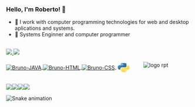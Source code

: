 ### Hello, I'm Roberto!  👋

- 🔭 I work with computer programming technologies for web and desktop aplications and systems.
- 🌱 Systems Enginner and computer programmer


<br>

<div>
  <a href="https://github.com/robertoplacidoteixeira">
  <img height="185em" src="https://github-readme-stats.vercel.app/api?username=robertoplacidoteixeira&border_color=ffffff&title_color=00BFFF&text_color=ffffff&show_icons=true&icon_color=00BFFF&theme=dark&include_all_commits=true&count_private=true"/>
  <img height="185em" src="https://github-readme-stats.vercel.app/api/top-langs/?username=robertoplacidoteixeira&title_color=00BFFF&&langs_count=8&langs_count=7&theme=dark"/>
</div>
  
<div style="display: inline_block"><br>
  
  <img align="center" alt="Bruno-JAVA" height="30" width="40" src="https://cdn.jsdelivr.net/gh/devicons/devicon/icons/java/java-original-wordmark.svg">
  <img align="center" alt="Bruno-HTML" height="30" width="40" src="https://cdn.jsdelivr.net/gh/devicons/devicon/icons/html5/html5-original.svg">
  <img align="center" alt="Bruno-CSS" height="30" width="40" src="https://cdn.jsdelivr.net/gh/devicons/devicon/icons/css3/css3-original.svg">
  <img align="center" alt="Bruno-Python" height="30" width="40" src="https://raw.githubusercontent.com/devicons/devicon/master/icons/python/python-original.svg">
  <img align="right" height="130" width="130" alt="logo rpt" src="https://media.giphy.com/media/uljidatzCuEs7yo1KV/giphy.gif">
    
  ##
  
  <a href="https://www.linkedin.com/in/robertoplacidoteixeira/" target="_blank"><img align="left" src="https://img.shields.io/badge/-LinkedIn-%230077B5?style=for-the-badge&logo=linkedin&logoColor=white" target="_blank"></a>
  <a href="https://www.instagram.com/roberto.placido.teixeira/" target="_blank"><img align="left" src="https://img.shields.io/badge/Instagram-E4405F?style=for-the-badge&logo=instagram&logoColor=white" target="_blank"></a>
  <a href="https://www.facebook.com/betobyte/" target="_blank"><img align="left" src="https://img.shields.io/badge/Facebook-1877F2?style=for-the-badge&logo=facebook&logoColor=white" target="_blank"></a>
  <a href="https://twitter.com/BetobyteRPT/" target="_blank"><img align="left" src="https://img.shields.io/badge/Twitter-1DA1F2?style=for-the-badge&logo=twitter&logoColor=white" target="_blank"></a>
   <br>
  
  
  ![Snake animation](https://github.com/robertoplacidoteixeira/Roberto-Placido-Teixeira/blob/output/github-contribution-grid-snake.svg)
